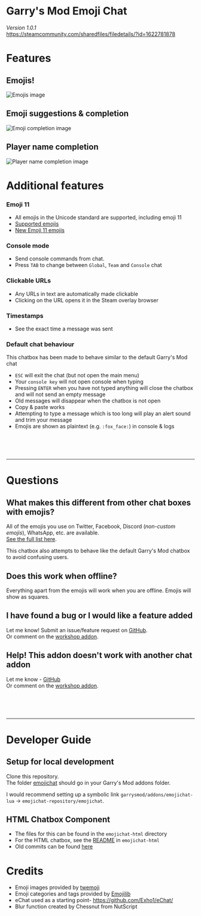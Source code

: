 # Garry's Mod Emoji Chat
_Version 1.0.1_<br>
https://steamcommunity.com/sharedfiles/filedetails/?id=1622781878


# Features

## Emojis!

![Emojis image](https://i.imgur.com/AWlPXME.png)

## Emoji suggestions & completion

![Emoji completion image](https://i.imgur.com/Li2itrr.gif)


## Player name completion
![Player name completion image](https://i.imgur.com/FO9LYBD.gif)

# Additional features
### Emoji 11
* All emojis in the Unicode standard are supported, including emoji 11
* [Supported emojis](https://emojipedia.org/)
* [New Emoji 11 emojis](https://emojipedia.org/unicode-11.0/)

### Console mode
* Send console commands from chat.
* Press `TAB` to change between `Global`, `Team` and `Console` chat

### Clickable URLs
* Any URLs in text are automatically made clickable
* Clicking on the URL opens it in the Steam overlay browser

### Timestamps
* See the exact time a message was sent

### Default chat behaviour
This chatbox has been made to behave similar to the default Garry's Mod chat
* `ESC` will exit the chat (but not open the main menu)
* Your `console key` will not open console when typing
* Pressing `ENTER` when you have not typed anything will close the chatbox and will not send an empty message
* Old messages will disappear when the chatbox is not open
* Copy & paste works
* Attempting to type a message which is too long will play an alert sound and trim your message
* Emojis are shown as plaintext (e.g. `:fox_face:`) in console & logs

<br><br><br>

---


# Questions
## What makes this different from other chat boxes with emojis?
All of the emojis you use on Twitter, Facebook, Discord (_non-custom emojis_), WhatsApp, etc. are available.<br>
[See the full list here](https://emojipedia.org/).

This chatbox also attempts to behave like the default Garry's Mod chatbox to avoid confusing users.

## Does this work when offline?
Everything apart from the emojis will work when you are offline. Emojis will show as squares.

## I have found a bug or I would like a feature added
Let me know! Submit an issue/feature request on [GitHub](https://github.com/BadgerCode/emojichat/issues).<br>
Or comment on the [workshop addon](https://steamcommunity.com/sharedfiles/filedetails/?id=1622781878).

## Help! This addon doesn't work with another chat addon
Let me know - [GitHub](https://github.com/BadgerCode/emojichat/issues)<br>
Or comment on the [workshop addon](https://steamcommunity.com/sharedfiles/filedetails/?id=1622781878).

<br><br><br>

---

# Developer Guide
## Setup for local development
Clone this repository.<br>
The folder [emojichat](/emojichat) should go in your Garry's Mod addons folder.

I would recommend setting up a symbolic link `garrysmod/addons/emojichat-lua` -> `emojichat-repository/emojichat`.


## HTML Chatbox Component
* The files for this can be found in the `emojichat-html` directory
* For the HTML chatbox, see the [README](/emojichat-html/README.md) in `emojichat-html`
* Old commits can be found [here](https://github.com/BadgerCode/emojichat-html)





# Credits
* Emoji images provided by [twemoji](https://github.com/twitter/twemoji)
* Emoji categories and tags provided by [Emojilib](https://github.com/muan/emojilib)
* eChat used as a starting point- https://github.com/Exho1/eChat/
* Blur function created by Chessnut from NutScript

